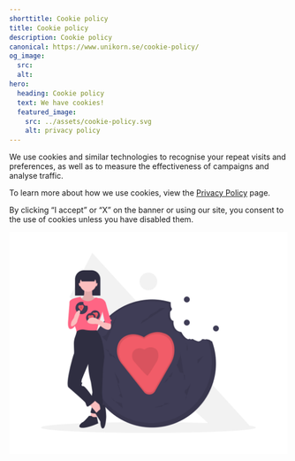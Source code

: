 ```yaml
---
shorttitle: Cookie policy
title: Cookie policy
description: Cookie policy
canonical: https://www.unikorn.se/cookie-policy/
og_image:
  src: 
  alt: 
hero:
  heading: Cookie policy
  text: We have cookies!
  featured_image:
    src: ../assets/cookie-policy.svg
    alt: privacy policy
---
```

We use cookies and similar technologies to recognise your repeat visits and preferences, as well as to measure the effectiveness of campaigns and analyse traffic.

To learn more about how we use cookies, view the [Privacy Policy](https://unikorn.se/privacy-policy) page. 

By clicking “I accept” or “X” on the banner or using our site, you consent to the use of cookies unless you have disabled them.

![cookies](../assets/cookies.png)
